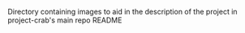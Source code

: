 Directory containing images to aid in the description of the project in project-crab's main repo README 
